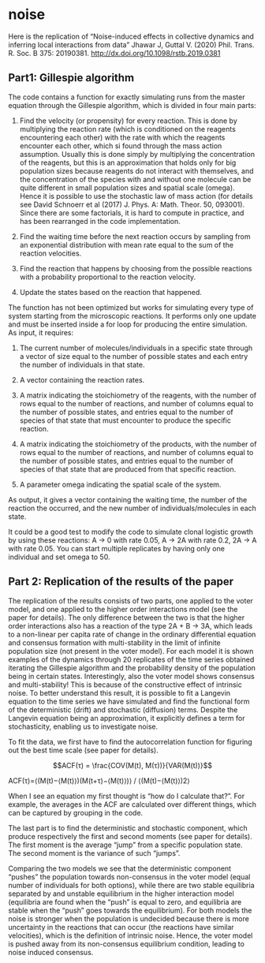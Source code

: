 # noise
Here is the replication of “Noise-induced effects in collective dynamics and inferring local interactions from data”  Jhawar J, Guttal V. (2020) Phil. Trans. R. Soc. B 375: 20190381. http://dx.doi.org/10.1098/rstb.2019.0381

## Part1: Gillespie algorithm

The code contains a function for exactly simulating runs from the master equation through the Gillespie algorithm, which is divided in four main parts:

1. Find the velocity (or propensity) for every reaction. This is done by multiplying the reaction rate (which is conditioned on the reagents encountering each other) with the rate with which the reagents encounter each other, which si found through the mass action assumption. Usually this is done simply by multiplying the concentration of the reagents, but this is an approximation that holds only for big population sizes because reagents do not interact with themselves, and the concentration of the species with and without one molecule can be quite different in small population sizes and spatial scale (omega). Hence it is possible to use the stochastic law of mass action (for details see David Schnoerr et al (2017) J. Phys. A: Math. Theor. 50, 093001). Since there are some factorials, it is hard to compute in practice, and has been rearranged in the code implementation.

2. Find the waiting time before the next reaction occurs by sampling from an exponential distribution with mean rate equal to the sum of the reaction velocities.

3. Find the reaction that happens by choosing from the possible reactions with a probability proportional to the reaction velocity.

4. Update the states based on the reaction that happened.

The function has not been optimized but works for simulating every type of system starting from the microscopic reactions. It performs only one update and must be inserted inside a for loop for producing the entire simulation. As input, it requires:

1. The current number of molecules/individuals in a specific state through a vector of size equal to the number of possible states and each entry the number of individuals in that state.

2. A vector containing the reaction rates.

3. A matrix indicating the stoichiometry of the reagents, with the number of rows equal to the number of reactions, and number of columns equal to the number of possible states, and entries equal to the number of species of that state that must encounter to produce the specific reaction.

4. A matrix indicating the stoichiometry of the products, with the number of rows equal to the number of reactions, and number of columns equal to the number of possible states, and entries equal to the number of species of that state that are produced from that specific reaction.

5. A parameter omega indicating the spatial scale of the system.

As output, it gives a vector containing the waiting time, the number of the reaction the occurred, and the new number of individuals/molecules in each state.

It could be a good test to modify the code to simulate clonal logistic growth by using these reactions: A -> 0 with rate 0.05, A -> 2A with rate 0.2, 2A -> A with rate 0.05. You can start multiple replicates by having only one individual and set omega to 50.

## Part 2: Replication of the results of the paper 

The replication of the results consists of two parts, one applied to the voter model, and one applied to the higher order interactions model (see the paper for details). The only difference between the two is that the higher order interactions also has a reaction of the type 2A + B -> 3A, which leads to a non-linear per capita rate of change in the ordinary differential equation and consensus formation with multi-stability in the limit of infinite population size (not present in the voter model). For each model it is shown examples of the dynamics through 20 replicates of the time series obtained iterating the Gillespie algorithm and the probability density of the population being in certain states. Interestingly, also the voter model shows consensus and multi-stability! This is because of the constructive effect of intrinsic noise. To better understand this result, it is possible to fit a Langevin equation to the time series we have simulated and find the functional form of the deterministic (drift) and stochastic (diffusion) terms. Despite the Langevin equation being an approximation, it explicitly defines a term for stochasticity, enabling us to investigate noise.

To fit the data, we first have to find the autocorrelation function for figuring out the best time scale (see paper for details).

$$ACF(τ) = \frac{COV(M(t), M(τ))}{VAR(M(t))}$$

ACF(τ)=⟨(M(t)−⟨M(t)⟩)(M(t+τ)−⟨M(t)⟩)⟩ / ⟨(M(t)−⟨M(t)⟩)2⟩

When I see an equation my first thought is “how do I calculate that?”. For example, the averages in the ACF are calculated over different things, which can be captured by grouping in the code.

The last part is to find the deterministic and stochastic component, which produce respectively the first and second moments (see paper for details). The first moment is the average “jump” from a specific population state. The second moment is the variance of such “jumps”. 

Comparing the two models we see that the deterministic component “pushes” the population towards non-consensus in the voter model (equal number of individuals for both options), while there are two stable equilibria separated by and unstable equilibrium in the higher interaction model (equilibria are found when the “push” is equal to zero, and equilibria are stable when the “push” goes towards the equilibrium). For both models the noise is stronger when the population is undecided because there is more uncertainty in the reactions that can occur (the reactions have similar velocities), which is the definition of intrinsic noise. Hence, the voter model is pushed away from its non-consensus equilibrium condition, leading to noise induced consensus. 
